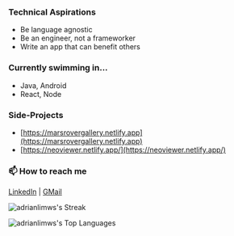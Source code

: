 ### Technical Aspirations
- Be language agnostic
- Be an engineer, not a frameworker
- Write an app that can benefit others

### Currently swimming in... 
- Java, Android
- React, Node

### Side-Projects
- [https://marsrovergallery.netlify.app](https://marsrovergallery.netlify.app)
- [https://neoviewer.netlify.app/](https://neoviewer.netlify.app/)

### 📫 How to reach me
[LinkedIn](https://www.linkedin.com/in/adrianlws/) | [GMail](mailto:adrianlimws@gmail.com)

![adrianlimws's Streak](https://github-readme-streak-stats.herokuapp.com/?user=adrianlimws&theme=vue&hide_border=true)

![adrianlimws's Top Languages](https://github-readme-stats.vercel.app/api/top-langs/?username=adrianlimws&theme=vue&show_icons=true&hide_border=true&layout=compact)

